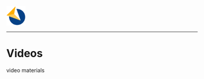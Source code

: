 <img src="https://raw.githubusercontent.com/RigoBlock/PR/master/new-logos/RigoBlock-logo-1000x1000.png" width="50px" >

---

# Videos
video materials
